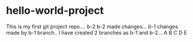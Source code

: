 # hello-world-project
This is my first git project repo....
b-2
b-2 made changes...
b-1
changes made by b-1 branch..
I have created 2 branches as b-1 and b-2...
A
B
C
D
E
